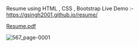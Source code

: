 Resume using HTML , CSS , Bootstrap
Live Demo :- https://gsingh2001.github.io/resume/


[Resume.pdf](https://github.com/Gsingh2001/resume/files/11598033/567.pdf)


![567_page-0001](https://github.com/Gsingh2001/resume/assets/98319740/cef928b5-0ab2-4630-8e3c-7e0b2aa6d2fc)
